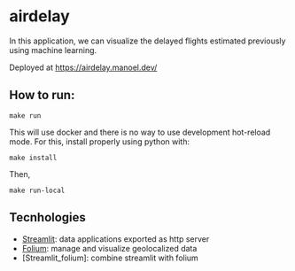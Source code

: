 # airdelay

In this application, we can visualize the delayed flights estimated
previously using machine learning.

Deployed at https://airdelay.manoel.dev/

## How to run:

```
make run
```

This will use docker and there is no way to use development hot-reload
mode. For this, install properly using python with:

```
make install
```

Then,

```
make run-local
```

## Tecnhologies

- [Streamlit]: data applications exported as http server
- [Folium]: manage and visualize geolocalized data
- [Streamlit_folium]: combine streamlit with folium


[Streamlit]: https://docs.streamlit.io/
[Folium]: https://python-visualization.github.io/folium/latest/
[Streamlint_folium]: https://folium.streamlit.app/
